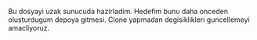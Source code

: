   Bu dosyayi uzak sunucuda hazirladim. Hedefim bunu daha onceden olusturdugum depoya gitmesi.
  Clone yapmadan degisiklikleri guncellemeyi amacliyoruz.
